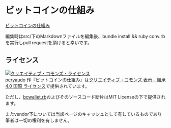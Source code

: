 # ビットコインの仕組み

[ビットコインの仕組み](http://bitcoin.peryaudo.org/)

編集時はsrc/下のMarkdownファイルを編集後、bundle install && ruby conv.rbを実行しpull requestを頂けると幸いです。

## ライセンス

<a rel="license" href="http://creativecommons.org/licenses/by-sa/4.0/"><img alt="クリエイティブ・コモンズ・ライセンス" style="border-width:0" src="https://i.creativecommons.org/l/by-sa/4.0/88x31.png" /></a><br /><a xmlns:cc="http://creativecommons.org/ns#" href="http://bitcoin.peryaudo.org/" property="cc:attributionName" rel="cc:attributionURL">peryaudo</a> 作『<span xmlns:dct="http://purl.org/dc/terms/" property="dct:title">ビットコインの仕組み</span>』は<a rel="license" href="http://creativecommons.org/licenses/by-sa/4.0/">クリエイティブ・コモンズ 表示 - 継承 4.0 国際 ライセンス</a>で提供されています。

ただし、[bcwallet.rb](https://github.com/peryaudo/bcwallet)およびそのソースコード断片はMIT Licenseの下で提供されます。

またvendor下については当該ページのキャッシュとして有しているものであり筆者は一切の権利を有しません。
